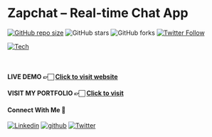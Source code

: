 # Zapchat – Real-time Chat App

[![GitHub repo size](https://img.shields.io/github/repo-size/Rupesh-Piwal/Ichofy)](https://github.com/Rupesh-Piwal/Ichofy) ![GitHub stars](https://img.shields.io/github/stars/ramxcodes/Syncify-frontend?style=social) ![GitHub forks](https://img.shields.io/github/forks/Rupesh-Piwal/Ichofy?style=social) [![Twitter Follow](https://img.shields.io/twitter/follow/rpmarch21?style=social)](https://x.com/intent/follow?screen_name=rpmarch21)

[![Tech](https://skillicons.dev/icons?i=react,vite,typescript,tailwindcss,github,vscode,md,vercel,nodejs,express,mongodb,js,git,postman)](https://syncify.rocks)

<br>


#### LIVE DEMO 👉🏻 <a href="http://zapchat-kbke.onrender.com">Click to visit website</a>

#### VISIT MY PORTFOLIO 👉🏻 <a href="https://rupesh-piwal-portfolio.vercel.app">Click to visit</a>

#### Connect With Me 🚀

[![Linkedin](https://skillicons.dev/icons?i=linkedin)](https://www.linkedin.com/in/rupesh-piwal21/) [![github](https://skillicons.dev/icons?i=github)](https://github.com/Rupesh-Piwal) [![Twitter](https://skillicons.dev/icons?i=twitter)](https://x.com/rpmarch21)


